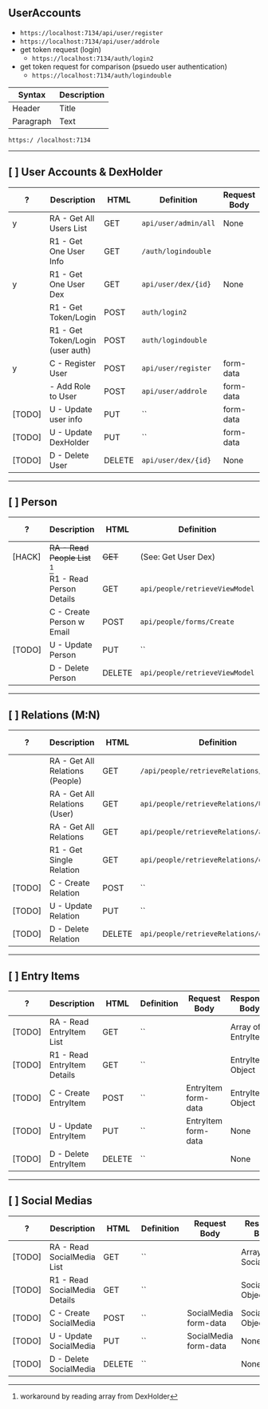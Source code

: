 UserAccounts
-----
- `https://localhost:7134/api/user/register`
- `https://localhost:7134/api/user/addrole`
- get token request (login)
  - `https://localhost:7134/auth/login2`
- get token request for comparison (psuedo user authentication)
  - `https://localhost:7134/auth/logindouble`




| Syntax    | Description |
| --------- | ----------- |
| Header    | Title       |
| Paragraph | Text        |


`https:/
/localhost:7134`

--------

[ ] User Accounts & DexHolder
-------
|  ?     | Description                      | HTML   | Definition               | Request Body | Response Body        |
| ---    | ----------------------           | ----   | ------------------------ | ------------ | -------------------- |
|  y     | RA - Get All Users List          | GET    | `api/user/admin/all`     |   None       |  UserListVM Array |
|        | R1 - Get One User Info           | GET    | `/auth/logindouble`      |              | User object      |
|   y    | R1 - Get One User Dex            | GET    | `api/user/dex/{id}`      |    None      |                  |
|        | R1 - Get Token/Login             | POST   | `auth/login2`            |              |                  |
|        | R1 - Get Token/Login (user auth) | POST   | `auth/logindouble`       |              |                  |
|  y     | C  - Register User               | POST   | `api/user/register`      |  form-data | UserDexHolder Object |
|        |    - Add Role to User            | POST   | `api/user/addrole`       |   form-data | added role message   |
| [TODO] | U - Update user info             | PUT    | ``                       |  form-data |               |
| [TODO] | U - Update DexHolder             | PUT    | ``                       | form-data | None |
| [TODO] | D - Delete User                  | DELETE | `api/user/dex/{id}`      | None         | None |



--------

[ ] Person
-------
|  ?     | Description                      | HTML   | Definition               | Request Body | Response Body        |
| -------| -------------------------------- | ------ | ----------------------------   | ------- | ---------------- |
| [HACK] | ~~RA - Read People List~~ [^1]   | ~~GET~~ |    (See: Get User Dex)        |         |                  |
|        | R1 - Read Person Details         | GET    | `api/people/retrieveViewModel` |         |                  |
|        | C  - Create Person w Email       | POST   | `api/people/forms/Create`      | NewPersonVM formData | Person Object |
| [TODO] | U - Update Person                | PUT    | ``                             | Person form-data | None  |
|        | D - Delete Person                | DELETE | `api/people/retrieveViewModel` |             | None  |


[^1]: workaround by reading array from DexHolder


--------

[ ] Relations (M:N)
-------
|  ?     | Description                      | HTML   | Definition               | Request Body | Response Body        |
| ------ | -------------------------------- | ------ |  ---------------------------- | ------------- | ------------- |
|        | RA - Get All Relations (People)  | GET    | `/api/people/retrieveRelations/specific` | RelationRequest  | RelationVM Array   |
|        | RA - Get All Relations (User)    | GET    | `api/people/retrieveRelations/User/{id}` | None               |  RelationVM Array |
|        | RA - Get All Relations           | GET    | `api/people/retrieveRelations/all`       | None               |  RelationVM Array |
|        | R1 - Get Single Relation         | GET    | `api/people/retrieveRelations/one`       | RelationRequest    |  RelationVM |
| [TODO] | C - Create Relation              | POST   | ``                                       | Relation formdata    |  RelationVM | 
| [TODO] | U - Update Relation              | PUT    | ``                                       | form-data | None |
| [TODO] | D - Delete Relation              | DELETE | `api/people/retrieveRelations/one`       |      | None |

--------


[ ] Entry Items
-------
|  ?     | Description                      | HTML   | Definition               | Request Body | Response Body        |
| ------ | -------------------------------- | ------ | ----------------------------- | -------------  |  ------------- |
| [TODO] | RA - Read EntryItem List         | GET    | ``                            |                 | Array of EntryItem |
| [TODO] | R1 - Read EntryItem Details      | GET    | ``                            |                 | EntryItem Object      |
| [TODO] | C  - Create EntryItem            | POST   | ``                            |  EntryItem form-data |  EntryItem Object |
| [TODO] | U  - Update EntryItem            | PUT    | ``                            |  EntryItem form-data | None |
| [TODO] | D  - Delete EntryItem            | DELETE | ``                            |                 | None |

--------


[ ] Social Medias
-------
|  ?     | Description                      | HTML   | Definition               | Request Body | Response Body        |
| ------ | -------------------------------- | ------ | ------------------------------ | -------------  |  ------------- |
| [TODO] | RA - Read SocialMedia List       | GET    | ``                             |                 |  Array of SocialMedia |
| [TODO] | R1 - Read SocialMedia Details    | GET    | ``                             |                 |  SocialMedia Object |
| [TODO] | C  - Create SocialMedia          | POST   | ``                             |  SocialMedia form-data |  SocialMedia Object |
| [TODO] | U  - Update SocialMedia          | PUT    | ``                             |  SocialMedia form-data | None |
| [TODO] | D  - Delete SocialMedia          | DELETE | ``                             |                | None |



